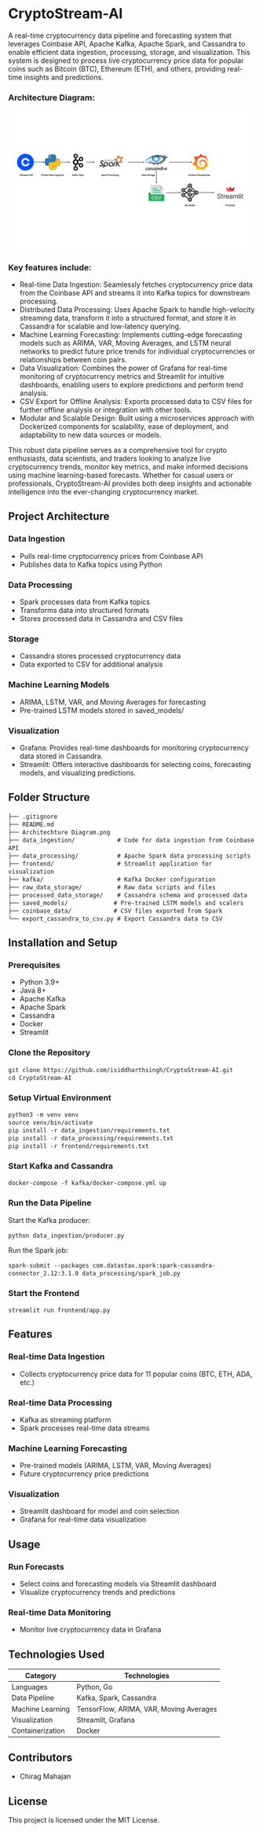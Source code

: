 # CryptoStream-AI

A real-time cryptocurrency data pipeline and forecasting system that leverages Coinbase API, Apache Kafka, Apache Spark, and Cassandra to enable efficient data ingestion, processing, storage, and visualization. This system is designed to process live cryptocurrency price data for popular coins such as Bitcoin (BTC), Ethereum (ETH), and others, providing real-time insights and predictions.

### Architecture Diagram:
![alt text](<Architecture Diagram.png>)

### Key features include:
- Real-time Data Ingestion: Seamlessly fetches cryptocurrency price data from the Coinbase API and streams it into Kafka topics for downstream processing.
- Distributed Data Processing: Uses Apache Spark to handle high-velocity streaming data, transform it into a structured format, and store it in Cassandra for scalable and low-latency querying.
- Machine Learning Forecasting: Implements cutting-edge forecasting models such as ARIMA, VAR, Moving Averages, and LSTM neural networks to predict future price trends for individual cryptocurrencies or relationships between coin pairs.
- Data Visualization: Combines the power of Grafana for real-time monitoring of cryptocurrency metrics and Streamlit for intuitive dashboards, enabling users to explore predictions and perform trend analysis.
- CSV Export for Offline Analysis: Exports processed data to CSV files for further offline analysis or integration with other tools.
- Modular and Scalable Design: Built using a microservices approach with Dockerized components for scalability, ease of deployment, and adaptability to new data sources or models.

This robust data pipeline serves as a comprehensive tool for crypto enthusiasts, data scientists, and traders looking to analyze live cryptocurrency trends, monitor key metrics, and make informed decisions using machine learning-based forecasts. Whether for casual users or professionals, CryptoStream-AI provides both deep insights and actionable intelligence into the ever-changing cryptocurrency market.


## Project Architecture 

### Data Ingestion
- Pulls real-time cryptocurrency prices from Coinbase API
- Publishes data to Kafka topics using Python

### Data Processing
- Spark processes data from Kafka topics
- Transforms data into structured formats
- Stores processed data in Cassandra and CSV files

### Storage
- Cassandra stores processed cryptocurrency data
- Data exported to CSV for additional analysis

### Machine Learning Models
- ARIMA, LSTM, VAR, and Moving Averages for forecasting
- Pre-trained LSTM models stored in saved_models/

### Visualization
- Grafana: Provides real-time dashboards for monitoring cryptocurrency data stored in Cassandra.
- Streamlit: Offers interactive dashboards for selecting coins, forecasting models, and visualizing predictions.

## Folder Structure
```
├── .gitignore
├── README.md
├── Architechture Diagram.png
├── data_ingestion/            # Code for data ingestion from Coinbase API
├── data_processing/           # Apache Spark data processing scripts
├── frontend/                  # Streamlit application for visualization
├── kafka/                     # Kafka Docker configuration
├── raw_data_storage/          # Raw data scripts and files
├── processed_data_storage/    # Cassandra schema and processed data
├── saved_models/             # Pre-trained LSTM models and scalers
├── coinbase_data/            # CSV files exported from Spark
└── export_cassandra_to_csv.py # Export Cassandra data to CSV
```
## Installation and Setup

### Prerequisites
- Python 3.9+
- Java 8+
- Apache Kafka
- Apache Spark
- Cassandra
- Docker
- Streamlit

### Clone the Repository
```
git clone https://github.com/isiddharthsingh/CryptoStream-AI.git
cd CryptoStream-AI
```

### Setup Virtual Environment
```
python3 -m venv venv
source venv/bin/activate
pip install -r data_ingestion/requirements.txt
pip install -r data_processing/requirements.txt
pip install -r frontend/requirements.txt
```

### Start Kafka and Cassandra
```
docker-compose -f kafka/docker-compose.yml up
```

### Run the Data Pipeline

Start the Kafka producer:
```
python data_ingestion/producer.py
```
Run the Spark job:
```
spark-submit --packages com.datastax.spark:spark-cassandra-connector_2.12:3.1.0 data_processing/spark_job.py
```
### Start the Frontend
```
streamlit run frontend/app.py
```
## Features

### Real-time Data Ingestion
- Collects cryptocurrency price data for 11 popular coins (BTC, ETH, ADA, etc.)

### Real-time Data Processing
- Kafka as streaming platform
- Spark processes real-time data streams

### Machine Learning Forecasting
- Pre-trained models (ARIMA, LSTM, VAR, Moving Averages)
- Future cryptocurrency price predictions

### Visualization
- Streamlit dashboard for model and coin selection
- Grafana for real-time data visualization

## Usage

### Run Forecasts
- Select coins and forecasting models via Streamlit dashboard
- Visualize cryptocurrency trends and predictions

### Real-time Data Monitoring
- Monitor live cryptocurrency data in Grafana

## Technologies Used

| Category | Technologies |
|----------|-------------|
| Languages | Python, Go |
| Data Pipeline | Kafka, Spark, Cassandra |
| Machine Learning | TensorFlow, ARIMA, VAR, Moving Averages |
| Visualization | Streamlit, Grafana |
| Containerization | Docker |

## Contributors
- Chirag Mahajan

## License
This project is licensed under the MIT License.
